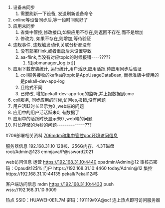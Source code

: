
1. 设备未同步
	1. 需要刷新一下设备, 发送刷新设备命令
2. online等设备同步后,等一段时间就好了
3. 应用未同步
	1. 省集中管控,修改接口,如果应用不存在,则返回不存在,而不是增加
	2. 修改为, 如果不存在,则增加,等待验证
4. 违规事件, 违规触发动作,关联分析都没有
	1. 没有部署flink,或者重启后未设置导致
	2. aa-flink,当没有对应topic的时候报错----?????
		1. ![[jobmanager_log.txt]]
5. 应用下载安装统计, 运行统计,用户活跃,应用活跃,待应用同步后验证
	1. coll服务接收的kafka的topic是AppUsageDataBean, 而标准版中使用的是pekall-dev-app-log
	2. 且格式不同
	3. 已修改, 增加pekall-dev-app-log的监听,并上报数据到cmc
6. coll服务, 同步应用的时候,访问es,报错,没有问题
7. 用户活跃时长显示为0 ,web端的问题
8. 应用中的用户活活跃未0,  有数据了
9. 应用中的活跃时长显示未0 ,web端的问题
10. 时长存储的为秒的问题--------------???




#706部署相关资料
[706mdm和集中管控poc环境访问信息](airmail://message?mail=lidong.yang%40pekall.com&messageid=AK%2AASAD6IzZYZGYdpd23saro)

服务器信息
192.168.31.10   128核、256G内存、4.3T磁盘  
root/Admin@123  emmjava/P@ssword2021

web访问信息
运营  https://192.168.31.10:4440   opadmin/Admin@12  审核员密码：Opaudit12$%
门户  https://192.168.31.10:4460   today/Admin@12
集控 https://192.168.31.10:44135   pekall/Pekall12#$

客户端访问信息
mdm  https://192.168.31.10:4433
push  wss://192.168.31.10:9009

热点 
SSID：HUAWEI-0E1L7M
密码：191119#XA@sc!
连上热点即可访问服务器
